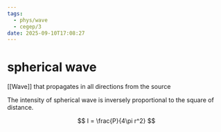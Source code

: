 ```yaml
---
tags:
  - phys/wave
  - cegep/3
date: 2025-09-10T17:08:27
---
```


# spherical wave

[[Wave]] that propagates in all directions from the source

The intensity of spherical wave is inversely proportional to the square of distance.

$$
I = \frac{P}{4\pi r^2}
$$